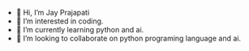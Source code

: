 - 👋 Hi, I’m Jay Prajapati
- 👀 I’m interested in coding.
- 🌱 I’m currently learning python and ai.
- 💞️ I’m looking to collaborate on python programing language and ai.
<!---
jay07112007/jay07112007 is a ✨ special ✨ repository because its `README.md` (this file) appears on your GitHub profile.
You can click the Preview link to take a look at your changes.
https://github.com/jay07112007/Star.git
--->
